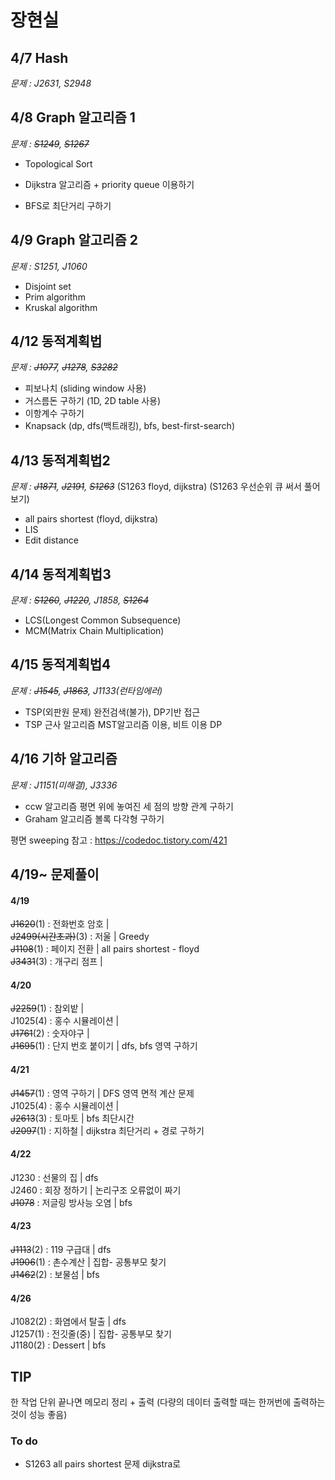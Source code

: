 # 장현실

## 4/7 Hash
*문제 : J2631, S2948*

## 4/8 Graph 알고리즘 1
*문제 : ~~S1249~~, ~~S1267~~*
- Topological Sort

- Dijkstra 알고리즘 + priority queue 이용하기

- BFS로 최단거리 구하기

## 4/9 Graph 알고리즘 2
*문제 : S1251, J1060*
- Disjoint set
- Prim algorithm
- Kruskal algorithm


## 4/12 동적계획법
*문제 : ~~J1077~~, ~~J1278~~, ~~S3282~~*
- 피보나치 (sliding window 사용)
- 거스름돈 구하기 (1D, 2D table 사용)
- 이항계수 구하기
- Knapsack (dp, dfs(백트래킹), bfs, best-first-search)

## 4/13 동적계획법2
*문제 : ~~J1871~~, ~~J2191~~, ~~S1263~~*
(S1263 floyd, dijkstra)
(S1263 우선순위 큐 써서 풀어보기)
- all pairs shortest (floyd, dijkstra)
- LIS
- Edit distance

## 4/14 동적계획법3
*문제 : ~~S1260~~, ~~J1220~~, J1858, ~~S1264~~*
- LCS(Longest Common Subsequence)
- MCM(Matrix Chain Multiplication)

## 4/15 동적계획법4
*문제 : ~~J1545~~, ~~J1863~~, J1133(런타임에러)*
- TSP(외판원 문제)
  완전검색(불가), DP기반 접근
- TSP 근사 알고리즘
  MST알고리즘 이용, 비트 이용 DP

## 4/16 기하 알고리즘
*문제 : J1151(미해결), J3336*
- ccw 알고리즘
  평면 위에 놓여진 세 점의 방향 관계 구하기
- Graham 알고리즘
  볼록 다각형 구하기

평면 sweeping 참고 : https://codedoc.tistory.com/421

## 4/19~ 문제풀이
#### 4/19
~~J1620~~(1) : 전화번호 암호 | <br>
~~J2499(시간초과)~~(3) : 저울 | Greedy <br>
~~J1108~~(1) : 페이지 전환 | all pairs shortest - floyd <br>
~~J3431~~(3) : 개구리 점프 |

#### 4/20
~~J2259~~(1) : 참외밭 |<br>
J1025(4) : 홍수 시뮬레이션 | <br>
~~J1761~~(2) : 숫자야구 |<br>
~~J1695~~(1) : 단지 번호 붙이기 | dfs, bfs 영역 구하기

#### 4/21
~~J1457~~(1) : 영역 구하기 | DFS 영역 면적 계산 문제<br>
J1025(4) : 홍수 시뮬레이션 | <br>
~~J2613~~(3) : 토마토 | bfs 최단시간 <br>
~~J2097~~(1) : 지하철 | dijkstra 최단거리 + 경로 구하기 <br>

#### 4/22
J1230 : 선물의 집 | dfs <br>
J2460 : 회장 정하기 | 논리구조 오류없이 짜기 <br>
~~J1078~~ : 저글링 방사능 오염 | bfs

#### 4/23
~~J1113~~(2) : 119 구급대 | dfs <br>
~~J1906~~(1) : 촌수계산 | 집합- 공통부모 찾기 <br>
~~J1462~~(2) : 보물섬 | bfs 

#### 4/26
J1082(2) : 화염에서 탈출 | dfs <br>
J1257(1) : 전깃줄(중) | 집합- 공통부모 찾기 <br>
J1180(2) : Dessert | bfs 


## TIP
한 작업 단위 끝나면 메모리 정리 + 출력 (다량의 데이터 출력할 때는 한꺼번에 출력하는 것이 성능 좋음)

### To do
- S1263 all pairs shortest 문제 dijkstra로 
